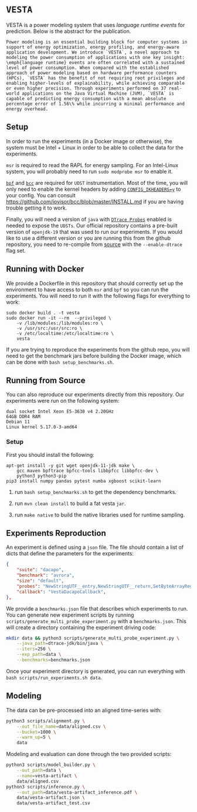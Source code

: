 # `VESTA`

VESTA is a power modeling system that uses *language runtime events* for prediction. Below is the abstract for the publication.

```
Power modeling is an essential building block for computer systems in support of energy optimization, energy profiling, and energy-aware application development. We introduce `VESTA`, a novel approach to modeling the power consumption of applications with one key insight: \emph{language runtime} events are often correlated with a sustained level of power consumption. When compared with the established approach of power modeling based on hardware performance counters (HPCs), `VESTA` has the benefit of not requiring root privileges and enabling higher-levels of explainability, while achieving comparable or even higher precision. Through experiments performed on 37 real-world applications on the Java Virtual Machine (JVM), `VESTA` is capable of predicting energy consumption with a mean absolute percentage error of 1.56\% while incurring a minimal performance and energy overhead.
```

## Setup

In order to run the experiments (in a Docker image or otherwise), the system must be Intel + Linux in order to be able to collect the data for the experiments.

`msr` is required to read the RAPL for energy sampling. For an Intel-Linux system, you will probably need to run `sudo modprobe msr` to enable it.

[`bpf`](https://docs.kernel.org/bpf) and [`bcc`](https://github.com/iovisor/bcc) are required for `UDST` instrumentation. Most of the time, you will only need to enable the kernel headers by adding [`CONFIG_IKHEADERS=y`](https://github.com/iovisor/bcc/blob/master/INSTALL.md#kernel-configuration) to your config. You can consult https://github.com/iovisor/bcc/blob/master/INSTALL.md if you are having trouble getting it to work.

Finally, you will need a version of `java` with [`DTrace Probes`](https://docs.oracle.com/javase/8/docs/technotes/guides/vm/dtrace.html) enabled is needed to expose the `UDSTs`. Our official repository contains a pre-built version of `openjdk-19` that was used to run our experiments. If you would like to use a different version or you are running this from the github repository, you need to re-compile from [source](https://github.com/openjdk/jdk/blob/master/doc/building.md) with the `--enable-dtrace` flag set.

## Running with Docker

We provide a Dockerfile in this repository that should correctly set up the environment to have access to both `msr` and `bpf` so you can run the experiments. You will need to run it with the following flags for everything to work:

```
sudo docker build . -t vesta
sudo docker run -it --rm  --privileged \
    -v /lib/modules:/lib/modules:ro \
    -v /usr/src:/usr/src:ro \
    -v /etc/localtime:/etc/localtime:ro \
    vesta
```

If you are trying to reproduce the experiments from the github repo, you will need to get the benchmark jars before building the Docker image, which can be done with `bash setup_benchmarks.sh`.

## Running from Source

You can also reproduce our experiments directly from this repository. Our experiments were run on the following system:

```
dual socket Intel Xeon E5-3630 v4 2.20GHz
64GB DDR4 RAM
Debian 11
Linux kernel 5.17.0-3-amd64
```

### Setup

First you should install the following:

```
apt-get install -y git wget openjdk-11-jdk make \
    gcc maven bpftrace bpfcc-tools libbpfcc libbpfcc-dev \
    python3 python3-pip
pip3 install numpy pandas pytest numba xgboost scikit-learn
```

1. run `bash setup_benchmarks.sh` to get the dependency benchmarks.

2. run `mvn clean install` to build a fat vesta `jar`.

3. run `make native` to build the native libraries used for runtime sampling.

## Experiments Reproduction

An experiment is defined using a `json` file. The file should contain a list of dicts that define the parameters for the experiments:

```json
{
    "suite": "dacapo",
    "benchmark": "avrora",
    "size": "default",
    "probes": "NewStringUTF__entry,NewStringUTF__return,SetByteArrayRegion__entry,SetByteArrayRegion__return,thread__park__begin,thread__park__end",
    "callback": "VestaDacapoCallback",
},
```

We provide a `benchmarks.json` file that describes which experiments to run. You can generate new experiment scripts by running `scripts/generate_multi_probe_experiment.py` with a  `benchmarks.json`. This will create a directory containing the experiment driving code:

```bash
mkdir data && python3 scripts/generate_multi_probe_experiment.py \
    --java_path=dtrace-jdk/bin/java \
    --iters=256 \
    --exp_path=data \
    --benchmarks=benchmarks.json
```

Once your experiment directory is generated, you can run everything with `bash scripts/run_experiments.sh data`.

## Modeling

The data can be pre-processed into an aligned time-series with:

```bash
python3 scripts/alignment.py \
    --out_file_name=data/aligned.csv \
    --bucket=1000 \
    --warm_up=5 \
    data
```

Modeling and evaluation can done through the two provided scripts:

```bash
python3 scripts/model_builder.py \
    --out_path=data \
    --name=vesta-artifact \
    data/aligned.csv
python3 scripts/inference.py \
    --out_path=data/vesta-artifact_inference.pdf \
    data/vesta-artifact.json \
    data/vesta-artifact_test.csv
```

